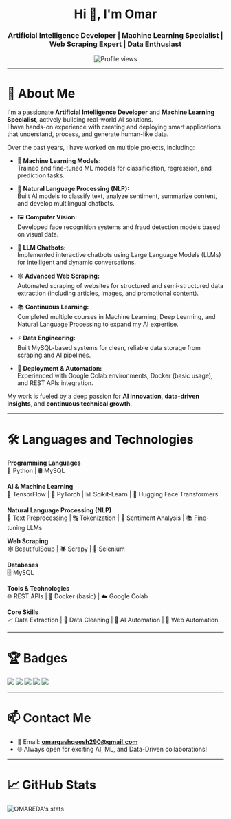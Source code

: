 <h1 align="center">Hi 👋, I'm Omar</h1>
<h3 align="center">Artificial Intelligence Developer | Machine Learning Specialist | Web Scraping Expert | Data Enthusiast</h3>

<p align="center">
  <img src="https://komarev.com/ghpvc/?username=OMAREDA&label=Profile%20views&color=0e75b6&style=flat" alt="Profile views" />
</p>

---

# 🚀 About Me

I'm a passionate **Artificial Intelligence Developer** and **Machine Learning Specialist**, actively building real-world AI solutions.  
I have hands-on experience with creating and deploying smart applications that understand, process, and generate human-like data.

Over the past years, I have worked on multiple projects, including:

- 🧠 **Machine Learning Models:**  
  Trained and fine-tuned ML models for classification, regression, and prediction tasks.

- 💬 **Natural Language Processing (NLP):**  
  Built AI models to classify text, analyze sentiment, summarize content, and develop multilingual chatbots.

- 🖼️ **Computer Vision:**  
  Developed face recognition systems and fraud detection models based on visual data.

- 🤖 **LLM Chatbots:**  
  Implemented interactive chatbots using Large Language Models (LLMs) for intelligent and dynamic conversations.

- 🕸️ **Advanced Web Scraping:**  
  Automated scraping of websites for structured and semi-structured data extraction (including articles, images, and promotional content).

- 📚 **Continuous Learning:**  
  Completed multiple courses in Machine Learning, Deep Learning, and Natural Language Processing to expand my AI expertise.

- ⚡ **Data Engineering:**  
  Built MySQL-based systems for clean, reliable data storage from scraping and AI pipelines.

- 🚀 **Deployment & Automation:**  
  Experienced with Google Colab environments, Docker (basic usage), and REST APIs integration.

My work is fueled by a deep passion for **AI innovation**, **data-driven insights**, and **continuous technical growth**.

---

# 🛠️ Languages and Technologies

**Programming Languages**  
🐍 Python | 🛢️ MySQL

**AI & Machine Learning**  
🧠 TensorFlow | 🧠 PyTorch | 📊 Scikit-Learn | 🤖 Hugging Face Transformers

**Natural Language Processing (NLP)**  
📝 Text Preprocessing | 🔠 Tokenization | 💬 Sentiment Analysis | 📚 Fine-tuning LLMs

**Web Scraping**  
🕸️ BeautifulSoup | 🕷️ Scrapy | 🧹 Selenium

**Databases**  
🗄️ MySQL

**Tools & Technologies**  
🌐 REST APIs | 🐳 Docker (basic) | ☁️ Google Colab

**Core Skills**  
📈 Data Extraction | 🧹 Data Cleaning | 🧠 AI Automation | 🚀 Web Automation

---

# 🏆 Badges

<p align="left">
  <img src="https://img.shields.io/badge/AI%20Developer-00C853?style=for-the-badge&logo=python&logoColor=white" />
  <img src="https://img.shields.io/badge/Machine%20Learning%20Specialist-FF6F00?style=for-the-badge&logo=tensorflow&logoColor=white" />
  <img src="https://img.shields.io/badge/NLP%20Engineer-3949AB?style=for-the-badge&logo=google&logoColor=white" />
  <img src="https://img.shields.io/badge/Web%20Scraping%20Pro-00ACC1?style=for-the-badge&logo=selenium&logoColor=white" />
  <img src="https://img.shields.io/badge/Python%20Developer-3776AB?style=for-the-badge&logo=python&logoColor=white" />
</p>

---

# 📫 Contact Me

- 📧 Email: **omarqashqeesh290@gmail.com**
- 🌐 Always open for exciting AI, ML, and Data-Driven collaborations!

---

# 📈 GitHub Stats

<p align="left">
  <img src="https://github-readme-stats.vercel.app/api?username=OMAREDA&show_icons=true&locale=en" alt="OMAREDA's stats" />
</p>
